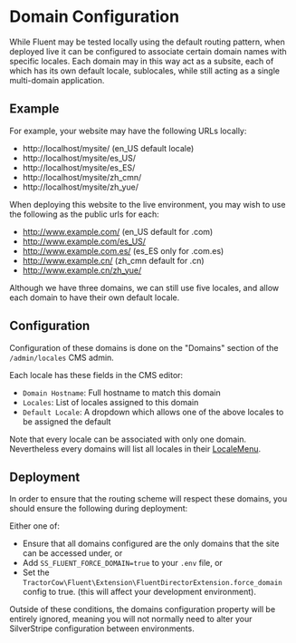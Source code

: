 # Domain Configuration

While Fluent may be tested locally using the default routing pattern, when deployed live it can be configured to
associate certain domain names with specific locales. Each domain may in this way act as a subsite, each of which
has its own default locale, sublocales, while still acting as a single multi-domain application.

## Example

For example, your website may have the following URLs locally:

 * http://localhost/mysite/ (en_US default locale)
 * http://localhost/mysite/es_US/
 * http://localhost/mysite/es_ES/
 * http://localhost/mysite/zh_cmn/
 * http://localhost/mysite/zh_yue/

When deploying this website to the live environment, you may wish to use the following as the public urls for each:

 * http://www.example.com/ (en_US default for .com)
 * http://www.example.com/es_US/
 * http://www.example.com.es/ (es_ES only for .com.es)
 * http://www.example.cn/ (zh_cmn default for .cn)
 * http://www.example.cn/zh_yue/

Although we have three domains, we can still use five locales, and allow each domain to have their own default locale.

## Configuration

Configuration of these domains is done on the "Domains" section of the `/admin/locales`
CMS admin.

Each locale has these fields in the CMS editor:
 - `Domain Hostname`: Full hostname to match this domain
 - `Locales`: List of locales assigned to this domain
 - `Default Locale`: A dropdown which allows one of the above locales to be assigned the default

Note that every locale can be associated with only one domain. Nevertheless every domains will list all locales in
their [LocaleMenu](templating.md#templating-for-fluent).

## Deployment

In order to ensure that the routing scheme will respect these domains, you should ensure the following during
deployment:

Either one of:

 * Ensure that all domains configured are the only domains that the site can be accessed under, or
 * Add `SS_FLUENT_FORCE_DOMAIN=true` to your `.env` file, or
 * Set the `TractorCow\Fluent\Extension\FluentDirectorExtension.force_domain` config to true.
   (this will affect your development environment).

Outside of these conditions, the domains configuration property will be entirely ignored, meaning you will not normally
need to alter your SilverStripe configuration between environments.
